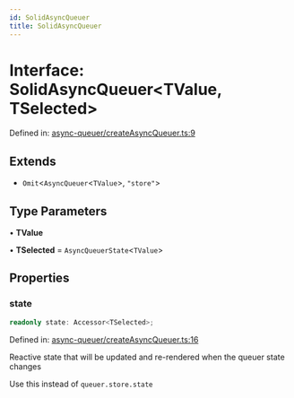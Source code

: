 ```yaml
---
id: SolidAsyncQueuer
title: SolidAsyncQueuer
---
```


<!-- DO NOT EDIT: this page is autogenerated from the type comments -->

# Interface: SolidAsyncQueuer\<TValue, TSelected\>

Defined in: [async-queuer/createAsyncQueuer.ts:9](https://github.com/TanStack/pacer/blob/main/packages/solid-pacer/src/async-queuer/createAsyncQueuer.ts#L9)

## Extends

- `Omit`\<`AsyncQueuer`\<`TValue`\>, `"store"`\>

## Type Parameters

• **TValue**

• **TSelected** = `AsyncQueuerState`\<`TValue`\>

## Properties

### state

```ts
readonly state: Accessor<TSelected>;
```

Defined in: [async-queuer/createAsyncQueuer.ts:16](https://github.com/TanStack/pacer/blob/main/packages/solid-pacer/src/async-queuer/createAsyncQueuer.ts#L16)

Reactive state that will be updated and re-rendered when the queuer state changes

Use this instead of `queuer.store.state`
